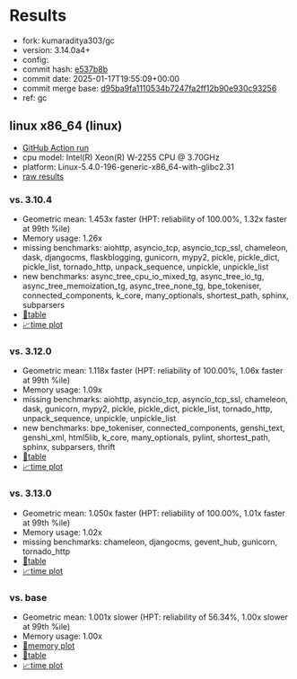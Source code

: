 # Results

- fork: kumaraditya303/gc
- version: 3.14.0a4+
- config: 
- commit hash: [e537b8b](https://github.com/kumaraditya303/cpython/commit/e537b8b)
- commit date: 2025-01-17T19:55:09+00:00
- commit merge base: [d95ba9fa1110534b7247fa2ff12b90e930c93256](https://github.com/python/cpython/commit/d95ba9fa1110534b7247fa2ff12b90e930c93256)
- ref: gc

## linux x86_64 (linux)

- [GitHub Action run](https://github.com/faster-cpython/benchmarking/actions/runs/12836101735)
- cpu model: Intel(R) Xeon(R) W-2255 CPU @ 3.70GHz
- platform: Linux-5.4.0-196-generic-x86_64-with-glibc2.31
- [raw results](bm-20250117-linux-x86_64-kumaraditya303-gc-3.14.0a4%2B-e537b8b.json)

### vs. 3.10.4

- Geometric mean: 1.453x faster (HPT: reliability of 100.00%, 1.32x faster at 99th %ile)
- Memory usage: 1.26x
- missing benchmarks: aiohttp, asyncio_tcp, asyncio_tcp_ssl, chameleon, dask, djangocms, flaskblogging, gunicorn, mypy2, pickle, pickle_dict, pickle_list, tornado_http, unpack_sequence, unpickle, unpickle_list
- new benchmarks: async_tree_cpu_io_mixed_tg, async_tree_io_tg, async_tree_memoization_tg, async_tree_none_tg, bpe_tokeniser, connected_components, k_core, many_optionals, shortest_path, sphinx, subparsers
- [📄table](bm-20250117-linux-x86_64-kumaraditya303-gc-3.14.0a4%2B-e537b8b-vs-3.10.4.md)
- [📈time plot](bm-20250117-linux-x86_64-kumaraditya303-gc-3.14.0a4%2B-e537b8b-vs-3.10.4.svg)

### vs. 3.12.0

- Geometric mean: 1.118x faster (HPT: reliability of 100.00%, 1.06x faster at 99th %ile)
- Memory usage: 1.09x
- missing benchmarks: aiohttp, asyncio_tcp, asyncio_tcp_ssl, chameleon, dask, gunicorn, mypy2, pickle, pickle_dict, pickle_list, tornado_http, unpack_sequence, unpickle, unpickle_list
- new benchmarks: bpe_tokeniser, connected_components, genshi_text, genshi_xml, html5lib, k_core, many_optionals, pylint, shortest_path, sphinx, subparsers, thrift
- [📄table](bm-20250117-linux-x86_64-kumaraditya303-gc-3.14.0a4%2B-e537b8b-vs-3.12.0.md)
- [📈time plot](bm-20250117-linux-x86_64-kumaraditya303-gc-3.14.0a4%2B-e537b8b-vs-3.12.0.svg)

### vs. 3.13.0

- Geometric mean: 1.050x faster (HPT: reliability of 100.00%, 1.01x faster at 99th %ile)
- Memory usage: 1.02x
- missing benchmarks: chameleon, djangocms, gevent_hub, gunicorn, tornado_http
- [📄table](bm-20250117-linux-x86_64-kumaraditya303-gc-3.14.0a4%2B-e537b8b-vs-3.13.0.md)
- [📈time plot](bm-20250117-linux-x86_64-kumaraditya303-gc-3.14.0a4%2B-e537b8b-vs-3.13.0.svg)

### vs. base

- Geometric mean: 1.001x slower (HPT: reliability of 56.34%, 1.00x slower at 99th %ile)
- Memory usage: 1.00x
- [🧠memory plot](bm-20250117-linux-x86_64-kumaraditya303-gc-3.14.0a4%2B-e537b8b-vs-base-mem.svg)
- [📄table](bm-20250117-linux-x86_64-kumaraditya303-gc-3.14.0a4%2B-e537b8b-vs-base.md)
- [📈time plot](bm-20250117-linux-x86_64-kumaraditya303-gc-3.14.0a4%2B-e537b8b-vs-base.svg)

